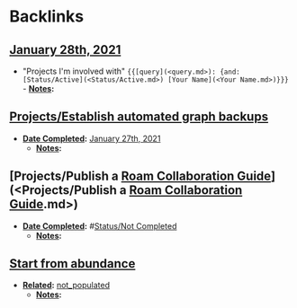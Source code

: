 
# Backlinks
## [January 28th, 2021](<January 28th, 2021.md>)
- "Projects I'm involved with" `{{[query](<query.md>): {and: [Status/Active](<Status/Active.md>) [Your Name](<Your Name.md>)}}}`
                - **[Notes](<Notes.md>):**

## [Projects/Establish automated graph backups](<Projects/Establish automated graph backups.md>)
- **[Date Completed](<Date Completed.md>):** [January 27th, 2021](<January 27th, 2021.md>)
    - **[Notes](<Notes.md>):**

## [Projects/Publish a [Roam Collaboration Guide](<Roam Collaboration Guide.md>)](<Projects/Publish a [Roam Collaboration Guide](<Roam Collaboration Guide.md>).md>)
- **[Date Completed](<Date Completed.md>):** #[Status/Not Completed](<Status/Not Completed.md>)
    - **[Notes](<Notes.md>):**

## [Start from abundance](<Start from abundance.md>)
- **[Related](<Related.md>):** [not_populated](<not_populated.md>)
    - **[Notes](<Notes.md>):**

